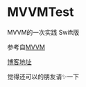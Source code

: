 # MVVMTest
MVVM的一次实践 Swift版

参考自[MVVM](https://github.com/shenAlexy/MVVM)

[博客地址](http://www.jianshu.com/p/d14d5237059d)

觉得还可以的朋友请✨一下
